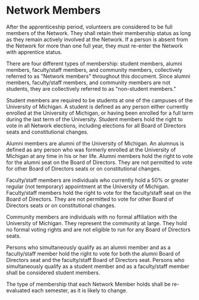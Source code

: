 # Network Members

After the apprenticeship period, volunteers are considered to be full members of the Network. They shall retain their membership status as long as they remain actively involved at the Network. If a person is absent from the Network for more than one full year, they must re-enter the Network with apprentice status.

There are four different types of membership: student members, alumni members, faculty/staff members, and community members, collectively referred to as "Network members" throughout this document. Since alumni members, faculty/staff members, and community members are not students, they are collectively referred to as "non-student members."

Student members are required to be students at one of the campuses of the University of Michigan. A student is defined as any person either currently enrolled at the University of Michigan, or having been enrolled for a full term during the last term of the University. Student members hold the right to vote in all Network elections, including elections for all Board of Directors seats and constitutional changes.

Alumni members are alumni of the University of Michigan. An alumnus is defined as any person who was formerly enrolled at the University of Michigan at any time in his or her life. Alumni members hold the right to vote for the alumni seat on the Board of Directors. They are not permitted to vote for other Board of Directors seats or on constitutional changes.

Faculty/staff members are individuals who currently hold a 50% or greater regular \(not temporary\) appointment at the University of Michigan. Faculty/staff members hold the right to vote for the faculty/staff seat on the Board of Directors. They are not permitted to vote for other Board of Directors seats or on constitutional changes.

Community members are individuals with no formal affiliation with the University of Michigan. They represent the community at large. They hold no formal voting rights and are not eligible to run for any Board of Directors seats.

Persons who simultaneously qualify as an alumni member and as a faculty/staff member hold the right to vote for both the alumni Board of Directors seat and the faculty/staff Board of Directors seat. Persons who simultaneously qualify as a student member and as a faculty/staff member shall be considered student members.

The type of membership that each Network Member holds shall be re-evaluated each semester, as it is likely to change.

